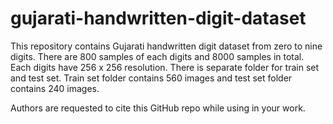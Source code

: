 # gujarati-handwritten-digit-dataset
This repository contains Gujarati handwritten digit dataset from zero to nine digits. There are 800 samples of each digits and 8000 samples in total. Each digits have 256 x 256 resolution. There is separate folder for train set and test set. Train set folder contains 560 images and test set folder contains 240 images.

Authors are requested to cite this GitHub repo while using in your work.

